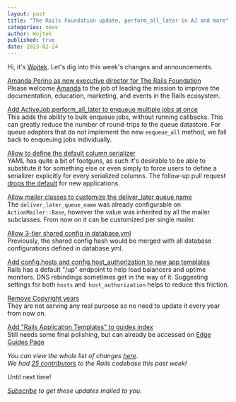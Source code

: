 ```yaml
---
layout: post
title: "The Rails Foundation update, perform_all_later in AJ and more"
categories: news
author: Wojtek
published: true
date: 2023-02-24
---
```


Hi, it's [Wojtek](https://twitter.com/morgoth85). Let's dig into this week's changes and announcements.
 
[Amanda Perino as new executive director for The Rails Foundation](https://rubyonrails.org/2023/2/20/amanda-perino-is-our-executive-director)  
Please welcome [Amanda](https://www.linkedin.com/in/amandabrookeperino/) to the job of leading the mission to improve the documentation, education, marketing, and events in the Rails ecosystem.

[Add ActiveJob.perform_all_later to enqueue multiple jobs at once](https://github.com/rails/rails/pull/46603)  
This adds the ability to bulk enqueue jobs, without running callbacks.
This can greatly reduce the number of round-trips to the queue datastore. For queue adapters that do not implement the new `enqueue_all` method, we fall back to enqueuing jobs individually.

[Allow to define the default column serializer](https://github.com/rails/rails/pull/47463)  
YAML has quite a bit of footguns, as such it's desirable to be able to substitute it for something else or even simply to force users to define a serializer explicitly for every serialized columns.
The follow-up pull request [drops the default](https://github.com/rails/rails/pull/47422) for new applications.

[Allow mailer classes to customize the deliver_later queue name](https://github.com/rails/rails/pull/47408)  
The `deliver_later_queue_name` was already configurable on `ActionMailer::Base`, however the value was inherited by all the mailer subclasses. From now on it can be customized per single mailer.

[Allow 3-tier shared config in database.yml](https://github.com/rails/rails/pull/47431)  
Previously, the shared config hash would be merged with all database configurations defined in database.yml.

[Add config.hosts and config.host_authorization to new app templates](https://github.com/rails/rails/pull/47447)  
Rails has a default "/up" endpoint to help load balancers and uptime monitors. DNS rebindings sometimes get in the way of it. Suggesting settings for both `hosts` and` host_authorization` helps to reduce this friction.

[Remove Copyright years](https://github.com/rails/rails/pull/47467)  
They are not serving any real purpose so no need to update it every year from now on.

[Add "Rails Application Templates" to guides index](https://github.com/rails/rails/pull/47455)  
Still needs some final polishing, but can already be accessed on [Edge Guides Page](https://edgeguides.rubyonrails.org/rails_application_templates.html)

_You can view the whole list of changes [here](https://github.com/rails/rails/compare/@%7B2023-02-17%7D...main@%7B2023-02-24%7D)._  
_We had [25 contributors](https://contributors.rubyonrails.org/contributors/in-time-window/20230217-20230224) to the Rails codebase this past week!_

Until next time!  

_[Subscribe](https://world.hey.com/this.week.in.rails) to get these updates mailed to you._
